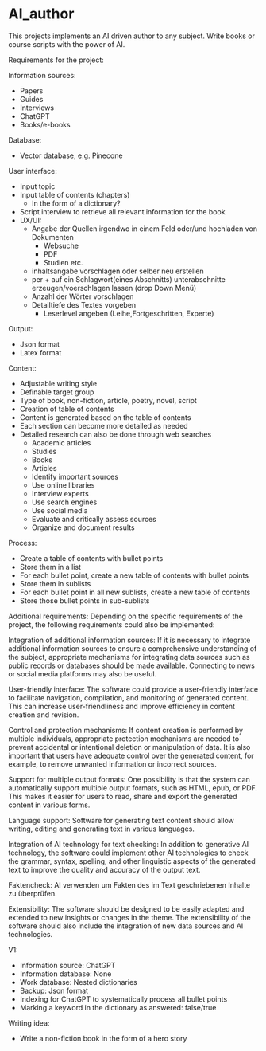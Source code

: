 # AI_author
This projects implements an AI driven author to any subject. Write books or course scripts with the power of AI.

Requirements for the project:

Information sources:
- Papers
- Guides
- Interviews
- ChatGPT
- Books/e-books

Database:
- Vector database, e.g. Pinecone

User interface:
- Input topic
- Input table of contents (chapters)
    - In the form of a dictionary?
- Script interview to retrieve all relevant information for the book
- UX/UI:
    - Angabe der Quellen irgendwo in einem Feld oder/und hochladen von Dokumenten
        - Websuche
        - PDF
        - Studien etc.
    - inhaltsangabe vorschlagen oder selber neu erstellen
    - per + auf ein Schlagwort(eines Abschnitts) unterabschnitte erzeugen/voerschlagen lassen (drop Down Menü)
    - Anzahl der Wörter vorschlagen
    - Detailtiefe des Textes vorgeben
        - Leserlevel angeben (Leihe,Fortgeschritten, Experte)

Output:
- Json format
- Latex format

Content:
- Adjustable writing style
- Definable target group
- Type of book, non-fiction, article, poetry, novel, script
- Creation of table of contents
- Content is generated based on the table of contents
- Each section can become more detailed as needed
- Detailed research can also be done through web searches
    - Academic articles
    - Studies
    - Books
    - Articles
    - Identify important sources
    - Use online libraries
    - Interview experts
    - Use search engines
    - Use social media
    - Evaluate and critically assess sources
    - Organize and document results

Process:
- Create a table of contents with bullet points
- Store them in a list
- For each bullet point, create a new table of contents with bullet points
- Store them in sublists
- For each bullet point in all new sublists, create a new table of contents
- Store those bullet points in sub-sublists

Additional requirements: Depending on the specific requirements of the project, the following requirements could also be implemented:

Integration of additional information sources: If it is necessary to integrate additional information sources to ensure a comprehensive understanding of the subject, appropriate mechanisms for integrating data sources such as public records or databases should be made available. Connecting to news or social media platforms may also be useful.

User-friendly interface: The software could provide a user-friendly interface to facilitate navigation, compilation, and monitoring of generated content. This can increase user-friendliness and improve efficiency in content creation and revision.

Control and protection mechanisms: If content creation is performed by multiple individuals, appropriate protection mechanisms are needed to prevent accidental or intentional deletion or manipulation of data. It is also important that users have adequate control over the generated content, for example, to remove unwanted information or incorrect sources.

Support for multiple output formats: One possibility is that the system can automatically support multiple output formats, such as HTML, epub, or PDF. This makes it easier for users to read, share and export the generated content in various forms.

Language support: Software for generating text content should allow writing, editing and generating text in various languages.

Integration of AI technology for text checking: In addition to generative AI technology, the software could implement other AI technologies to check the grammar, syntax, spelling, and other linguistic aspects of the generated text to improve the quality and accuracy of the output text.

Faktencheck: AI verwenden um Fakten des im Text geschriebenen Inhalte zu überprüfen.

Extensibility: The software should be designed to be easily adapted and extended to new insights or changes in the theme. The extensibility of the software should also include the integration of new data sources and AI technologies.



V1:
- Information source: ChatGPT
- Information database: None
- Work database: Nested dictionaries
- Backup: Json format
- Indexing for ChatGPT to systematically process all bullet points
- Marking a keyword in the dictionary as answered: false/true

Writing idea:
- Write a non-fiction book in the form of a hero story

